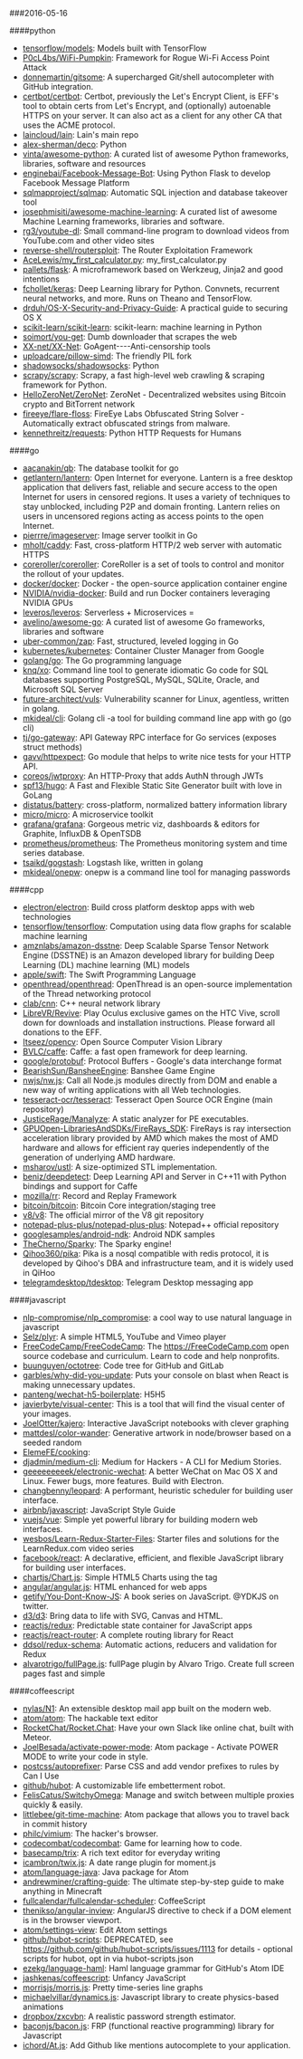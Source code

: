 ###2016-05-16

####python
* [tensorflow/models](https://github.com/tensorflow/models): Models built with TensorFlow
* [P0cL4bs/WiFi-Pumpkin](https://github.com/P0cL4bs/WiFi-Pumpkin): Framework for Rogue Wi-Fi Access Point Attack
* [donnemartin/gitsome](https://github.com/donnemartin/gitsome): A supercharged Git/shell autocompleter with GitHub integration.
* [certbot/certbot](https://github.com/certbot/certbot): Certbot, previously the Let's Encrypt Client, is EFF's tool to obtain certs from Let's Encrypt, and (optionally) autoenable HTTPS on your server. It can also act as a client for any other CA that uses the ACME protocol.
* [laincloud/lain](https://github.com/laincloud/lain): Lain's main repo
* [alex-sherman/deco](https://github.com/alex-sherman/deco): Python
* [vinta/awesome-python](https://github.com/vinta/awesome-python): A curated list of awesome Python frameworks, libraries, software and resources
* [enginebai/Facebook-Message-Bot](https://github.com/enginebai/Facebook-Message-Bot): Using Python Flask to develop Facebook Message Platform
* [sqlmapproject/sqlmap](https://github.com/sqlmapproject/sqlmap): Automatic SQL injection and database takeover tool
* [josephmisiti/awesome-machine-learning](https://github.com/josephmisiti/awesome-machine-learning): A curated list of awesome Machine Learning frameworks, libraries and software.
* [rg3/youtube-dl](https://github.com/rg3/youtube-dl): Small command-line program to download videos from YouTube.com and other video sites
* [reverse-shell/routersploit](https://github.com/reverse-shell/routersploit): The Router Exploitation Framework
* [AceLewis/my_first_calculator.py](https://github.com/AceLewis/my_first_calculator.py): my_first_calculator.py
* [pallets/flask](https://github.com/pallets/flask): A microframework based on Werkzeug, Jinja2 and good intentions
* [fchollet/keras](https://github.com/fchollet/keras): Deep Learning library for Python. Convnets, recurrent neural networks, and more. Runs on Theano and TensorFlow.
* [drduh/OS-X-Security-and-Privacy-Guide](https://github.com/drduh/OS-X-Security-and-Privacy-Guide): A practical guide to securing OS X
* [scikit-learn/scikit-learn](https://github.com/scikit-learn/scikit-learn): scikit-learn: machine learning in Python
* [soimort/you-get](https://github.com/soimort/you-get): Dumb downloader that scrapes the web
* [XX-net/XX-Net](https://github.com/XX-net/XX-Net): GoAgent----Anti-censorship tools
* [uploadcare/pillow-simd](https://github.com/uploadcare/pillow-simd): The friendly PIL fork
* [shadowsocks/shadowsocks](https://github.com/shadowsocks/shadowsocks): Python
* [scrapy/scrapy](https://github.com/scrapy/scrapy): Scrapy, a fast high-level web crawling & scraping framework for Python.
* [HelloZeroNet/ZeroNet](https://github.com/HelloZeroNet/ZeroNet): ZeroNet - Decentralized websites using Bitcoin crypto and BitTorrent network
* [fireeye/flare-floss](https://github.com/fireeye/flare-floss): FireEye Labs Obfuscated String Solver - Automatically extract obfuscated strings from malware.
* [kennethreitz/requests](https://github.com/kennethreitz/requests): Python HTTP Requests for Humans

####go
* [aacanakin/qb](https://github.com/aacanakin/qb): The database toolkit for go
* [getlantern/lantern](https://github.com/getlantern/lantern): Open Internet for everyone. Lantern is a free desktop application that delivers fast, reliable and secure access to the open Internet for users in censored regions. It uses a variety of techniques to stay unblocked, including P2P and domain fronting. Lantern relies on users in uncensored regions acting as access points to the open Internet.
* [pierrre/imageserver](https://github.com/pierrre/imageserver): Image server toolkit in Go
* [mholt/caddy](https://github.com/mholt/caddy): Fast, cross-platform HTTP/2 web server with automatic HTTPS
* [coreroller/coreroller](https://github.com/coreroller/coreroller): CoreRoller is a set of tools to control and monitor the rollout of your updates.
* [docker/docker](https://github.com/docker/docker): Docker - the open-source application container engine
* [NVIDIA/nvidia-docker](https://github.com/NVIDIA/nvidia-docker): Build and run Docker containers leveraging NVIDIA GPUs
* [leveros/leveros](https://github.com/leveros/leveros): Serverless + Microservices = 
* [avelino/awesome-go](https://github.com/avelino/awesome-go): A curated list of awesome Go frameworks, libraries and software
* [uber-common/zap](https://github.com/uber-common/zap): Fast, structured, leveled logging in Go
* [kubernetes/kubernetes](https://github.com/kubernetes/kubernetes): Container Cluster Manager from Google
* [golang/go](https://github.com/golang/go): The Go programming language
* [knq/xo](https://github.com/knq/xo): Command line tool to generate idiomatic Go code for SQL databases supporting PostgreSQL, MySQL, SQLite, Oracle, and Microsoft SQL Server
* [future-architect/vuls](https://github.com/future-architect/vuls): Vulnerability scanner for Linux, agentless, written in golang.
* [mkideal/cli](https://github.com/mkideal/cli): Golang cli -a tool for building command line app with go (go cli)
* [tj/go-gateway](https://github.com/tj/go-gateway): API Gateway RPC interface for Go services (exposes struct methods)
* [gavv/httpexpect](https://github.com/gavv/httpexpect): Go module that helps to write nice tests for your HTTP API.
* [coreos/jwtproxy](https://github.com/coreos/jwtproxy): An HTTP-Proxy that adds AuthN through JWTs
* [spf13/hugo](https://github.com/spf13/hugo): A Fast and Flexible Static Site Generator built with love in GoLang
* [distatus/battery](https://github.com/distatus/battery): cross-platform, normalized battery information library
* [micro/micro](https://github.com/micro/micro): A microservice toolkit
* [grafana/grafana](https://github.com/grafana/grafana): Gorgeous metric viz, dashboards & editors for Graphite, InfluxDB & OpenTSDB
* [prometheus/prometheus](https://github.com/prometheus/prometheus): The Prometheus monitoring system and time series database.
* [tsaikd/gogstash](https://github.com/tsaikd/gogstash): Logstash like, written in golang
* [mkideal/onepw](https://github.com/mkideal/onepw): onepw is a command line tool for managing passwords

####cpp
* [electron/electron](https://github.com/electron/electron): Build cross platform desktop apps with web technologies
* [tensorflow/tensorflow](https://github.com/tensorflow/tensorflow): Computation using data flow graphs for scalable machine learning
* [amznlabs/amazon-dsstne](https://github.com/amznlabs/amazon-dsstne): Deep Scalable Sparse Tensor Network Engine (DSSTNE) is an Amazon developed library for building Deep Learning (DL) machine learning (ML) models
* [apple/swift](https://github.com/apple/swift): The Swift Programming Language
* [openthread/openthread](https://github.com/openthread/openthread): OpenThread is an open-source implementation of the Thread networking protocol
* [clab/cnn](https://github.com/clab/cnn): C++ neural network library
* [LibreVR/Revive](https://github.com/LibreVR/Revive): Play Oculus exclusive games on the HTC Vive, scroll down for downloads and installation instructions. Please forward all donations to the EFF.
* [Itseez/opencv](https://github.com/Itseez/opencv): Open Source Computer Vision Library
* [BVLC/caffe](https://github.com/BVLC/caffe): Caffe: a fast open framework for deep learning.
* [google/protobuf](https://github.com/google/protobuf): Protocol Buffers - Google's data interchange format
* [BearishSun/BansheeEngine](https://github.com/BearishSun/BansheeEngine): Banshee Game Engine
* [nwjs/nw.js](https://github.com/nwjs/nw.js): Call all Node.js modules directly from DOM and enable a new way of writing applications with all Web technologies.
* [tesseract-ocr/tesseract](https://github.com/tesseract-ocr/tesseract): Tesseract Open Source OCR Engine (main repository)
* [JusticeRage/Manalyze](https://github.com/JusticeRage/Manalyze): A static analyzer for PE executables.
* [GPUOpen-LibrariesAndSDKs/FireRays_SDK](https://github.com/GPUOpen-LibrariesAndSDKs/FireRays_SDK): FireRays is ray intersection acceleration library provided by AMD which makes the most of AMD hardware and allows for efficient ray queries independently of the generation of underlying AMD hardware.
* [msharov/ustl](https://github.com/msharov/ustl): A size-optimized STL implementation.
* [beniz/deepdetect](https://github.com/beniz/deepdetect): Deep Learning API and Server in C++11 with Python bindings and support for Caffe
* [mozilla/rr](https://github.com/mozilla/rr): Record and Replay Framework
* [bitcoin/bitcoin](https://github.com/bitcoin/bitcoin): Bitcoin Core integration/staging tree
* [v8/v8](https://github.com/v8/v8): The official mirror of the V8 git repository
* [notepad-plus-plus/notepad-plus-plus](https://github.com/notepad-plus-plus/notepad-plus-plus): Notepad++ official repository
* [googlesamples/android-ndk](https://github.com/googlesamples/android-ndk): Android NDK samples
* [TheCherno/Sparky](https://github.com/TheCherno/Sparky): The Sparky engine!
* [Qihoo360/pika](https://github.com/Qihoo360/pika): Pika is a nosql compatible with redis protocol, it is developed by Qihoo's DBA and infrastructure team, and it is widely used in QiHoo
* [telegramdesktop/tdesktop](https://github.com/telegramdesktop/tdesktop): Telegram Desktop messaging app

####javascript
* [nlp-compromise/nlp_compromise](https://github.com/nlp-compromise/nlp_compromise): a cool way to use natural language in javascript
* [Selz/plyr](https://github.com/Selz/plyr): A simple HTML5, YouTube and Vimeo player
* [FreeCodeCamp/FreeCodeCamp](https://github.com/FreeCodeCamp/FreeCodeCamp): The https://FreeCodeCamp.com open source codebase and curriculum. Learn to code and help nonprofits.
* [buunguyen/octotree](https://github.com/buunguyen/octotree): Code tree for GitHub and GitLab
* [garbles/why-did-you-update](https://github.com/garbles/why-did-you-update): Puts your console on blast when React is making unnecessary updates.
* [panteng/wechat-h5-boilerplate](https://github.com/panteng/wechat-h5-boilerplate): H5H5
* [javierbyte/visual-center](https://github.com/javierbyte/visual-center): This is a tool that will find the visual center of your images.
* [JoelOtter/kajero](https://github.com/JoelOtter/kajero): Interactive JavaScript notebooks with clever graphing
* [mattdesl/color-wander](https://github.com/mattdesl/color-wander): Generative artwork in node/browser based on a seeded random
* [ElemeFE/cooking](https://github.com/ElemeFE/cooking): 
* [djadmin/medium-cli](https://github.com/djadmin/medium-cli): Medium for Hackers -  A CLI for Medium Stories.
* [geeeeeeeeek/electronic-wechat](https://github.com/geeeeeeeeek/electronic-wechat): A better WeChat on Mac OS X and Linux. Fewer bugs, more features. Build with Electron.
* [changbenny/leopard](https://github.com/changbenny/leopard): A performant, heuristic scheduler for building user interface.
* [airbnb/javascript](https://github.com/airbnb/javascript): JavaScript Style Guide
* [vuejs/vue](https://github.com/vuejs/vue): Simple yet powerful library for building modern web interfaces.
* [wesbos/Learn-Redux-Starter-Files](https://github.com/wesbos/Learn-Redux-Starter-Files):  Starter files and solutions for the LearnRedux.com video series
* [facebook/react](https://github.com/facebook/react): A declarative, efficient, and flexible JavaScript library for building user interfaces.
* [chartjs/Chart.js](https://github.com/chartjs/Chart.js): Simple HTML5 Charts using the <canvas> tag
* [angular/angular.js](https://github.com/angular/angular.js): HTML enhanced for web apps
* [getify/You-Dont-Know-JS](https://github.com/getify/You-Dont-Know-JS): A book series on JavaScript. @YDKJS on twitter.
* [d3/d3](https://github.com/d3/d3): Bring data to life with SVG, Canvas and HTML.
* [reactjs/redux](https://github.com/reactjs/redux): Predictable state container for JavaScript apps
* [reactjs/react-router](https://github.com/reactjs/react-router): A complete routing library for React
* [ddsol/redux-schema](https://github.com/ddsol/redux-schema): Automatic actions, reducers and validation for Redux
* [alvarotrigo/fullPage.js](https://github.com/alvarotrigo/fullPage.js): fullPage plugin by Alvaro Trigo. Create full screen pages fast and simple

####coffeescript
* [nylas/N1](https://github.com/nylas/N1): An extensible desktop mail app built on the modern web.
* [atom/atom](https://github.com/atom/atom): The hackable text editor
* [RocketChat/Rocket.Chat](https://github.com/RocketChat/Rocket.Chat): Have your own Slack like online chat, built with Meteor.
* [JoelBesada/activate-power-mode](https://github.com/JoelBesada/activate-power-mode): Atom package - Activate POWER MODE to write your code in style.
* [postcss/autoprefixer](https://github.com/postcss/autoprefixer): Parse CSS and add vendor prefixes to rules by Can I Use
* [github/hubot](https://github.com/github/hubot): A customizable life embetterment robot.
* [FelisCatus/SwitchyOmega](https://github.com/FelisCatus/SwitchyOmega): Manage and switch between multiple proxies quickly & easily.
* [littlebee/git-time-machine](https://github.com/littlebee/git-time-machine): Atom package that allows you to travel back in commit history
* [philc/vimium](https://github.com/philc/vimium): The hacker's browser.
* [codecombat/codecombat](https://github.com/codecombat/codecombat): Game for learning how to code.
* [basecamp/trix](https://github.com/basecamp/trix): A rich text editor for everyday writing
* [icambron/twix.js](https://github.com/icambron/twix.js): A date range plugin for moment.js
* [atom/language-java](https://github.com/atom/language-java): Java package for Atom
* [andrewminer/crafting-guide](https://github.com/andrewminer/crafting-guide): The ultimate step-by-step guide to make anything in Minecraft
* [fullcalendar/fullcalendar-scheduler](https://github.com/fullcalendar/fullcalendar-scheduler): CoffeeScript
* [thenikso/angular-inview](https://github.com/thenikso/angular-inview): AngularJS directive to check if a DOM element is in the browser viewport.
* [atom/settings-view](https://github.com/atom/settings-view): Edit Atom settings
* [github/hubot-scripts](https://github.com/github/hubot-scripts): DEPRECATED, see https://github.com/github/hubot-scripts/issues/1113 for details - optional scripts for hubot, opt in via hubot-scripts.json
* [ezekg/language-haml](https://github.com/ezekg/language-haml): Haml language grammar for GitHub's Atom IDE
* [jashkenas/coffeescript](https://github.com/jashkenas/coffeescript): Unfancy JavaScript
* [morrisjs/morris.js](https://github.com/morrisjs/morris.js): Pretty time-series line graphs
* [michaelvillar/dynamics.js](https://github.com/michaelvillar/dynamics.js): Javascript library to create physics-based animations
* [dropbox/zxcvbn](https://github.com/dropbox/zxcvbn): A realistic password strength estimator.
* [baconjs/bacon.js](https://github.com/baconjs/bacon.js): FRP (functional reactive programming) library for Javascript
* [ichord/At.js](https://github.com/ichord/At.js): Add Github like mentions autocomplete to your application.
